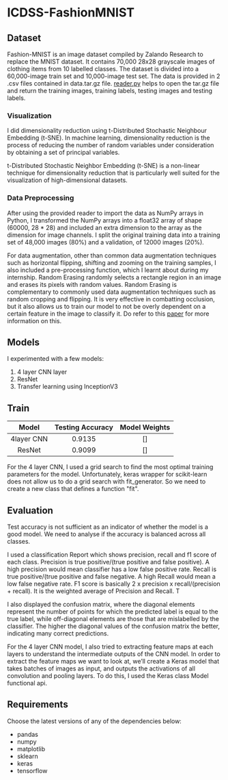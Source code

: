 # ICDSS-FashionMNIST

## Dataset
Fashion-MNIST is an image dataset compiled by Zalando Research to replace the MNIST dataset. It contains 70,000 28x28 grayscale images of clothing items from 10 labelled classes. 
The dataset is divided into a 60,000-image train set and 10,000-image test set. The data is provided in 2 .csv files contained in data.tar.gz file. [reader.py](https://github.com/sytan98/ICDSS-FashionMNIST/blob/master/reader.py) helps to open the tar.gz file and return the training images, training labels, testing images and testing labels.

### Visualization
I did dimensionality reduction using t-Distributed Stochastic Neighbour Embedding (t-SNE). In machine learning, dimensionality reduction is the process of reducing the number of random variables under consideration by obtaining a set of principal variables. 
 
t-Distributed Stochastic Neighbor Embedding (t-SNE) is a non-linear technique for dimensionality reduction that is particularly well suited for the visualization of high-dimensional datasets.  

### Data Preprocessing
After using the provided reader to import the data as NumPy arrays in Python, I transformed the NumPy arrays into a float32 array of shape (60000, 28 * 28) and included an extra dimension to the array as the dimension for image channels. 
I split the original training data into a training set of 48,000 images (80%) and a validation, of 12000 images (20%). 

For data augmentation, other than common data augmentation techniques such as horizontal flipping, shifting and zooming on the training samples, I also included a pre-processing function, which I learnt about during my internship. Random Erasing randomly selects a rectangle region in an image and erases its pixels with random 
values. Random Erasing is complementary to commonly used data augmentation techniques such as random cropping and flipping. It is very effective in combatting occlusion, but it also allows us to train our model to not be overly dependent on a certain feature in the image to classify it. Do refer to this [paper](https://arxiv.org/abs/1708.04896 ) for more information on this.

## Models
I experimented with a few models:
1. 4 layer CNN layer
2. ResNet
3. Transfer learning using InceptionV3

## Train

| Model         | Testing Accuracy | Model Weights |
| :-----------: |:----------------:|:-------------:|
| 4layer CNN    | 0.9135           |[]|
| ResNet        | 0.9099           |[]|


For the 4 layer CNN, I used a grid search to find the most optimal training parameters for the model. Unfortunately, keras wrapper for scikit-learn does not allow us to do a grid search with fit_generator. So we need to create a new class that defines a function "fit".

## Evaluation
Test accuracy is not sufficient as an indicator of whether the model is a good model. We need to analyse if the accuracy is balanced across all classes. 

I used a classification Report which shows precision, recall and f1 score of each class. 
Precision is true positive/(true positive and false positive). A high precision would mean classifier has a low false positive rate. Recall is true positive/(true positive and false negative. A high Recall would mean a low false negative rate.  F1 score is basically 2 x precision x recall/(precision + recall). It is the weighted average of Precision and Recall. T
 
I also displayed the confusion matrix, where the diagonal elements represent the number of points for which the predicted label is equal to the true label, while off-diagonal elements are those that are mislabelled by the classifier. The higher the diagonal values of the confusion matrix the better, indicating many correct predictions. 

For the 4 layer CNN model, I also tried to extracting feature maps at each layers to understand the intermediate outputs of the CNN model. In order to extract the feature maps we want to look at, we’ll create a Keras model that takes batches of images as input, and outputs the activations of all convolution and pooling layers. To do this, I used the Keras class Model functional api. 

## Requirements
Choose the latest versions of any of the dependencies below: 
* pandas 
* numpy 
* matplotlib 
* sklearn 
* keras 
* tensorflow 
